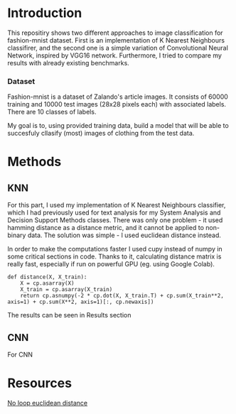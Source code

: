 # Introduction

This repositiry shows two different approaches to image classification for fashion-mnist dataset. First is an implementation of K Nearest Neighbours classifirer, and the second one is a simple variation of Convolutional Neural Network, inspired by VGG16 network. Furthermore, I tried to compare my results with already existing benchmarks.
### Dataset
Fashion-mnist is a dataset of Zalando's article images. It consists of 60000 training and 10000 test images (28x28 pixels each) with associated labels. There are 10 classes of labels.

My goal is to, using provided training data, build a model that will be able to succesfuly cllasify (most) images of clothing from the test data.
# Methods
## KNN
For this part, I used my implementation of K Nearest Neighbours classifier, which I had previously used for text analysis for my System Analysis and Decision Support Methods classes. There was only one problem - it used hamming distance as a distance metric, and it cannot be applied to non-binary data. The solution was simple - I used euclidean distance instead. 

<distance>

In order to make the computations faster I used cupy instead of numpy in some critical sections in code. Thanks to it, calculating distance matrix is really fast, especially if run on powerful GPU (eg. using Google Colab).

    def distance(X, X_train):
	    X = cp.asarray(X)
		X_train = cp.asarray(X_train)
		return cp.asnumpy(-2 * cp.dot(X, X_train.T) + cp.sum(X_train**2, axis=1) + cp.sum(X**2, axis=1)[:, cp.newaxis])

The results can be seen in Results section
## CNN
For CNN 
# Resources
[No loop euclidean distance](https://medium.com/@souaravdey/l2-distance-matrix-vectorization-trick-26aa3247ac6c)
